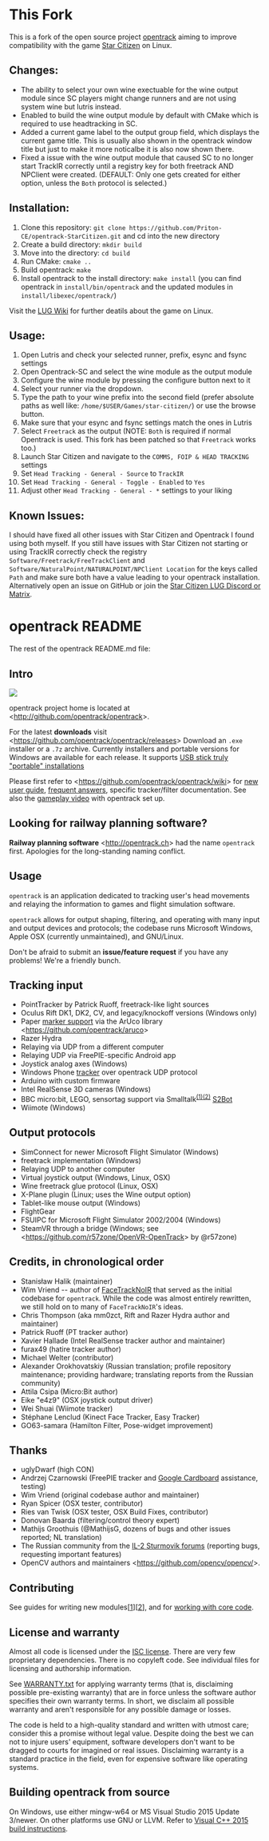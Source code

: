 # This Fork

This is a fork of the open source project [opentrack](https://github.com/opentrack/opentrack) aiming to improve compatibility with the game [Star Citizen](https://robertsspaceindustries.com/) on Linux.

## Changes:

 - The ability to select your own wine exectuable for the wine output module since SC players might change runners and are not using system wine but lutris instead.
 - Enabled to build the wine output module by default with CMake which is required to use headtracking in SC.
 - Added a current game label to the output group field, which displays the current game title. This is usually also shown in the opentrack window title but just to make it more noticalbe it is also now shown there.
 - Fixed a issue with the wine output module that caused SC to no longer start TrackIR correctly until a registry key for both freetrack AND NPClient were created. (DEFAULT: Only one gets created for either option, unless the `Both` protocol is selected.)

## Installation:

 1. Clone this repository: `git clone https://github.com/Priton-CE/opentrack-StarCitizen.git` and cd into the new directory
 2. Create a build directory: `mkdir build`
 3. Move into the directory: `cd build`
 4. Run CMake: `cmake ..`
 5. Build opentrack: `make`
 6. Install opentrack to the install directory: `make install`
 (you can find opentrack in `install/bin/opentrack` and the updated modules in `install/libexec/opentrack/`)

Visit the [LUG Wiki](https://github.com/starcitizen-lug/information-howtos/wiki) for further deatils about the game on Linux.

## Usage:

 1. Open Lutris and check your selected runner, prefix, esync and fsync settings
 2. Open Opentrack-SC and select the wine module as the output module
 3. Configure the wine module by pressing the configure button next to it
 4. Select your runner via the dropdown.
 5. Type the path to your wine prefix into the second field (prefer absolute paths as well like: `/home/$USER/Games/star-citizen/`) or use the browse button.
 6. Make sure that your esync and fsync settings match the ones in Lutris
 7. Select `Freetrack` as the output (NOTE: `Both` is required if normal Opentrack is used. This fork has been patched so that `Freetrack` works too.)
 8. Launch Star Citizen and navigate to the `COMMS, FOIP & HEAD TRACKING` settings
 9. Set `Head Tracking - General - Source` to `TrackIR`
 10. Set `Head Tracking - General - Toggle - Enabled` to `Yes`
 11. Adjust other `Head Tracking - General - *` settings to your liking

## Known Issues:
I should have fixed all other issues with Star Citizen and Opentrack I found using both myself.
If you still have issues with Star Citizen not starting or using TrackIR correctly check the registry `Software/Freetrack/FreeTrackClient` and `Software/NaturalPoint/NATURALPOINT/NPClient Location` for the keys called `Path` and make sure both have a value leading to your opentrack installation. Alternatively open an issue on GitHub or join the [Star Citizen LUG Discord or Matrix](https://github.com/starcitizen-lug/knowledge-base#socials).

# opentrack README

The rest of the opentrack README.md file:

## Intro

[<img src="https://ci.appveyor.com/api/projects/status/n0j9h38jnif5qbe9/branch/unstable?svg=true"/>](https://ci.appveyor.com/project/sthalik/opentrack/branch/unstable)

opentrack project home is located at <<http://github.com/opentrack/opentrack>>.

For the latest **downloads** visit <<https://github.com/opentrack/opentrack/releases>> Download an `.exe` installer or a `.7z` archive. Currently installers and portable versions for Windows are available for each release. It supports [USB stick truly "portable" installations](https://github.com/opentrack/opentrack/wiki/portable-mode-for-USB-sticks)

Please first refer to <<https://github.com/opentrack/opentrack/wiki>>
for [new user guide](https://github.com/opentrack/opentrack/wiki/Quick-Start-Guide-(WIP)), [frequent answers](https://github.com/opentrack/opentrack/wiki/common-issues), specific tracker/filter
documentation. See also the [gameplay video](https://www.youtube.com/watch?v=XI73ul_FnBI) with opentrack set up.

## Looking for railway planning software?

**Railway planning software** <<http://opentrack.ch>> had the name `opentrack` first. Apologies for the long-standing naming conflict.

## Usage

`opentrack` is an application dedicated to tracking user's head
movements and relaying the information to games and flight simulation
software.

`opentrack` allows for output shaping, filtering, and operating with many input and output devices and protocols; the codebase runs Microsoft Windows, Apple OSX (currently unmaintained), and GNU/Linux.

Don't be afraid to submit an **issue/feature request** if you have any problems! We're a friendly bunch.

## Tracking input

- PointTracker by Patrick Ruoff, freetrack-like light sources
- Oculus Rift DK1, DK2, CV, and legacy/knockoff versions (Windows only)
- Paper [marker support](https://github.com/opentrack/opentrack/wiki/Aruco-tracker)
  via the ArUco library <<https://github.com/opentrack/aruco>>
- Razer Hydra
- Relaying via UDP from a different computer
- Relaying UDP via FreePIE-specific Android app
- Joystick analog axes (Windows)
- Windows Phone [tracker](https://github.com/ZanderAdam/OpenTrack.WindowsPhone/wiki) over opentrack UDP protocol
- Arduino with custom firmware
- Intel RealSense 3D cameras (Windows)
- BBC micro:bit, LEGO, sensortag support via Smalltalk<sup>[(1)](https://en.wikipedia.org/wiki/Smalltalk)[(2)](https://en.wikipedia.org/wiki/Alan_Kay)</sup>
  [S2Bot](http://www.picaxe.com/Teaching/Other-Software/Scratch-Helper-Apps/)
- Wiimote (Windows)

## Output protocols

- SimConnect for newer Microsoft Flight Simulator (Windows)
- freetrack implementation (Windows)
- Relaying UDP to another computer
- Virtual joystick output (Windows, Linux, OSX)
- Wine freetrack glue protocol (Linux, OSX)
- X-Plane plugin (Linux; uses the Wine output option)
- Tablet-like mouse output (Windows)
- FlightGear
- FSUIPC for Microsoft Flight Simulator 2002/2004 (Windows)
- SteamVR through a bridge (Windows; see <<https://github.com/r57zone/OpenVR-OpenTrack>> by @r57zone)

## Credits, in chronological order

- Stanisław Halik (maintainer)
- Wim Vriend -- author of [FaceTrackNoIR](http://facetracknoir.sourceforge.net/) that served as the initial codebase for `opentrack`. While the  code was almost entirely rewritten, we still hold on to many of `FaceTrackNoIR`'s ideas.
- Chris Thompson (aka mm0zct, Rift and Razer Hydra author and maintainer)
- Patrick Ruoff (PT tracker author)
- Xavier Hallade (Intel RealSense tracker author and maintainer)
- furax49 (hatire tracker author)
- Michael Welter (contributor)
- Alexander Orokhovatskiy (Russian translation; profile repository maintenance; providing hardware; translating reports from the Russian community)
- Attila Csipa (Micro:Bit author)
- Eike "e4z9" (OSX joystick output driver)
- Wei Shuai (Wiimote tracker)
- Stéphane Lenclud (Kinect Face Tracker, Easy Tracker)
- GO63-samara (Hamilton Filter, Pose-widget improvement)

## Thanks

- uglyDwarf (high CON)
- Andrzej Czarnowski (FreePIE tracker and
  [Google Cardboard](https://github.com/opentrack/opentrack/wiki/VR-HMD-goggles-setup-----google-cardboard,-colorcross,-opendive)
  assistance, testing)
- Wim Vriend (original codebase author and maintainer)
- Ryan Spicer (OSX tester, contributor)
- Ries van Twisk (OSX tester, OSX Build Fixes, contributor)
- Donovan Baarda (filtering/control theory expert)
- Mathijs Groothuis (@MathijsG, dozens of bugs and other issues reported; NL translation)
- The Russian community from the [IL-2 Sturmovik forums](https://forum.il2sturmovik.ru/) (reporting bugs, requesting important features)
- OpenCV authors and maintainers <<https://github.com/opencv/opencv/>>.

## Contributing

See guides for writing new modules\[[1](https://github.com/opentrack/opentrack/blob/master/api/plugin-api.hpp)\]\[[2](https://github.com/opentrack/opentrack/blob/master/tracker-test/test.h)\], and for [working with core code](https://github.com/opentrack/opentrack/wiki/Hacking-opentrack).

## License and warranty

Almost all code is licensed under the [ISC license](https://en.wikipedia.org/wiki/ISC_license). There are very few proprietary dependencies. There is no copyleft code. See individual files for licensing and authorship information.

See [WARRANTY.txt](WARRANTY.txt) for applying warranty terms (that is, disclaiming possible pre-existing warranty) that are in force unless the software author specifies their own warranty terms. In short, we disclaim all possible warranty and aren't responsible for any possible damage or losses.

The code is held to a high-quality standard and written with utmost care; consider this a promise without legal value. Despite doing the best we can not to injure users' equipment, software developers don't want to be dragged to courts for imagined or real issues. Disclaiming warranty is a standard practice in the field, even for expensive software like operating systems.

## Building opentrack from source

On Windows, use either mingw-w64 or MS Visual Studio 2015 Update 3/newer. On other platforms use GNU or LLVM. Refer to [Visual C++ 2015 build instructions](https://github.com/opentrack/opentrack/wiki/Building-under-MS-Visual-C---2017-and-later).
